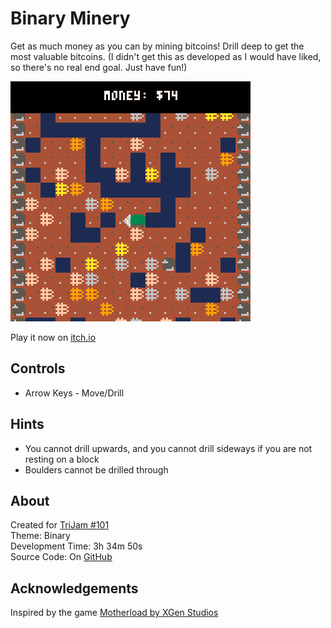 # Binary Minery
Get as much money as you can by mining bitcoins! Drill deep to get the most valuable bitcoins. (I didn't get this as developed as I would have liked, so there's no real end goal. Just have fun!)

[![Mining machine drilling into ground filled with Bitcoin symbols](screenshots/cover.png)](https://caterpillargames.itch.io/binary-minery)

Play it now on [itch.io](https://caterpillargames.itch.io/binary-minery)

## Controls
* Arrow Keys - Move/Drill


## Hints
* You cannot drill upwards, and you cannot drill sideways if you are not resting on a block
* Boulders cannot be drilled through



## About
Created for [TriJam #101](https://itch.io/jam/trijam-101/entries)  
Theme: Binary  
Development Time: 3h 34m 50s  
Source Code: On [GitHub](https://github.com/CaterpillarGames/pico8-games/tree/master/carts/binary-minery)

## Acknowledgements
Inspired by the game [Motherload by XGen Studios](http://www.xgenstudios.com/play/motherload)

